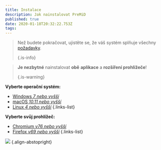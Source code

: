 ```yaml
---
title: Instalace
description: Jak nainstalovat PreMiD
published: true
date: 2020-01-18T20:32:22.753Z
tags:
---
```


> Než budete pokračovat, ujistěte se, že váš systém splňuje všechny [požadavky](/install/requirements). 
> 
> {.is-info}

> **Je nezbytné** nainstalovat **obě** **aplikace** a **rozšíření prohlížeče**! 
> 
> {.is-warning}

**Vyberte operační systém:**
- [Windows *7 nebo vyšší*](/install/windows)
- [macOS *10.11 nebo vyšší*](/install/macos)
- [Linux *4 nebo vyšší*](/install/linux)
{.links-list}

**Vyberte svůj prohlížeč:**
- [Chromium *v76 nebo vyšší*](/install/chromium)
- [Firefox *v69 nebo vyšší*](/install/firefox)
{.links-list}

![](https://a.icons8.com/ajlQdsfa/FZhYWV/svg.svg) {.align-abstopright}